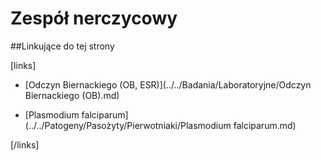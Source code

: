 # Zespół nerczycowy





##Linkujące do tej strony

[links]

- [Odczyn Biernackiego (OB, ESR)](../../Badania/Laboratoryjne/Odczyn Biernackiego (OB).md)

- [Plasmodium falciparum](../../Patogeny/Pasożyty/Pierwotniaki/Plasmodium falciparum.md)


[/links]

